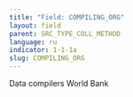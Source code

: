 ```yaml
---
title: "Field: COMPILING_ORG"
layout: field
parent: SRC_TYPE_COLL_METHOD
language: ru
indicator: 1-1-1a
slug: COMPILING_ORG
---
```

Data compilers
World Bank